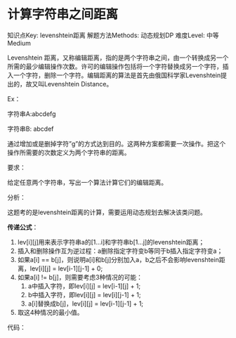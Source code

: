 # 计算字符串之间距离

知识点Key: levenshtein距离
解题方法Methods: 动态规划DP
难度Level: 中等Medium

Levenshtein 距离，又称编辑距离，指的是两个字符串之间，由一个转换成另一个所需的最少编辑操作次数。许可的编辑操作包括将一个字符替换成另一个字符，插入一个字符，删除一个字符。编辑距离的算法是首先由俄国科学家Levenshtein提出的，故又叫Levenshtein Distance。

Ex：

字符串A:abcdefg

字符串B: abcdef

通过增加或是删掉字符”g”的方式达到目的。这两种方案都需要一次操作。把这个操作所需要的次数定义为两个字符串的距离。

要求：

给定任意两个字符串，写出一个算法计算它们的编辑距离。

分析：

这题考的是levenshtein距离的计算，需要运用动态规划去解决该类问题。

**传递公式**：

1. lev[i][j]用来表示字符串a的[1...i]和字符串b[1...j]的levenshtein距离；
2. 插入和删除操作互为逆过程：a删除指定字符变b等同于b插入指定字符变a；
3. 如果a[i] == b[j]，则说明a[i]和b[j]分别加入a，b之后不会影响levenshtein距离，lev[i][j] = lev[i-1][j-1] + 0;
4. 如果a[i] != b[j]，则需要考虑3种情况的可能：
    1. a中插入字符，即lev[i][j] = lev[i-1][j] + 1;
    2. b中插入字符，即lev[i][j] = lev[i][j-1] + 1;
    3. a[i]替换成b[j]，lev[i][j] = lev[i-1][j-1] + 1;
5. 取这4种情况的最小值。

代码：